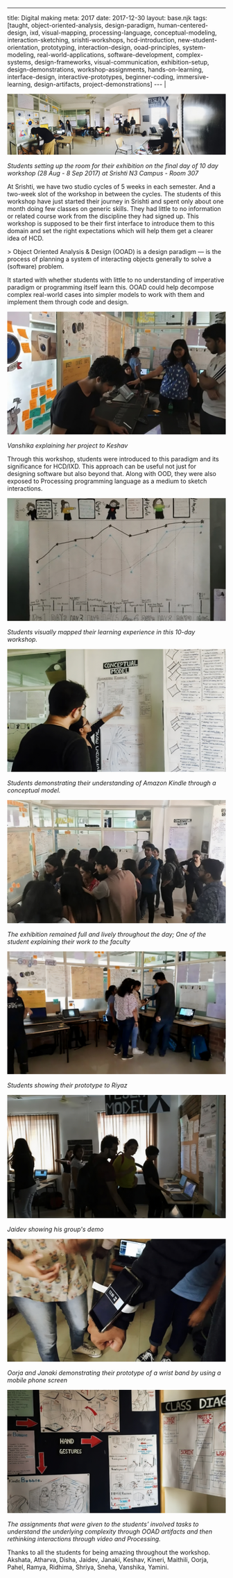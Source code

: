 ---
title: Digital making
meta: 2017
date: 2017-12-30
layout: base.njk
tags: [taught, object-oriented-analysis, design-paradigm, human-centered-design, ixd, visual-mapping, processing-language, conceptual-modeling, interaction-sketching, srishti-workshops, hcd-introduction, new-student-orientation, prototyping, interaction-design, ooad-principles, system-modeling, real-world-applications, software-development, complex-systems, design-frameworks, visual-communication, exhibition-setup, design-demonstrations, workshop-assignments, hands-on-learning, interface-design, interactive-prototypes, beginner-coding, immersive-learning, design-artifacts, project-demonstrations]
---                                           |

<img src="/assets/images/2017/1.jpg"/>

_Students setting up the room for their exhibition on the final day of 10 day workshop (28 Aug - 8 Sep 2017) at Srishti N3 Campus - Room 307_

At Srishti, we have two studio cycles of 5 weeks in each semester. And a two-week slot of the workshop in between the cycles. The students of this workshop have just started their journey in Srishti and spent only about one month doing few classes on generic skills. They had little to no information or related course work from the discipline they had signed up. This workshop is supposed to be their first interface to introduce them to this domain and set the right expectations which will help them get a clearer idea of HCD.

\> Object Oriented Analysis & Design (OOAD) is a design paradigm — is the process of planning a system of interacting objects generally to solve a (software) problem.

It started with whether students with little to no understanding of imperative paradigm or programming itself learn this. OOAD could help decompose complex real-world cases into simpler models to work with them and implement them through code and design.

<img src="/assets/images/2017/2.jpg"/>

_Vanshika explaining her project to Keshav_

Through this workshop, students were introduced to this paradigm and its significance for HCD/IXD. This approach can be useful not just for designing software but also beyond that. Along with OOD, they were also exposed to Processing programming language as a medium to sketch interactions.

<img src="/assets/images/2017/3.jpg"/>

_Students visually mapped their learning experience in this 10-day workshop._

<img src="/assets/images/2017/4.jpg"/>

_Students demonstrating their understanding of Amazon Kindle through a conceptual model._

<img src="/assets/images/2017/5.jpg"/>

_The exhibition remained full and lively throughout the day; One of the student explaining their work to the faculty_

<img src="/assets/images/2017/6.jpg"/>

_Students showing their prototype to Riyaz_

<img src="/assets/images/2017/7.jpg"/>

_Jaidev showing his group's demo_

<img src="/assets/images/2017/8.jpg"/>

_Oorja and Janaki demonstrating their prototype of a wrist band by using a mobile phone screen_

<img src="/assets/images/2017/9.jpg"/>

_The assignments that were given to the students’ involved tasks to understand the underlying complexity through OOAD artifacts and then rethinking interactions through video and Processing._

Thanks to all the students for being amazing throughout the workshop. Akshata, Atharva, Disha, Jaidev, Janaki, Keshav, Kineri, Maithili, Oorja, Pahel, Ramya, Ridhima, Shriya, Sneha, Vanshika, Yamini.